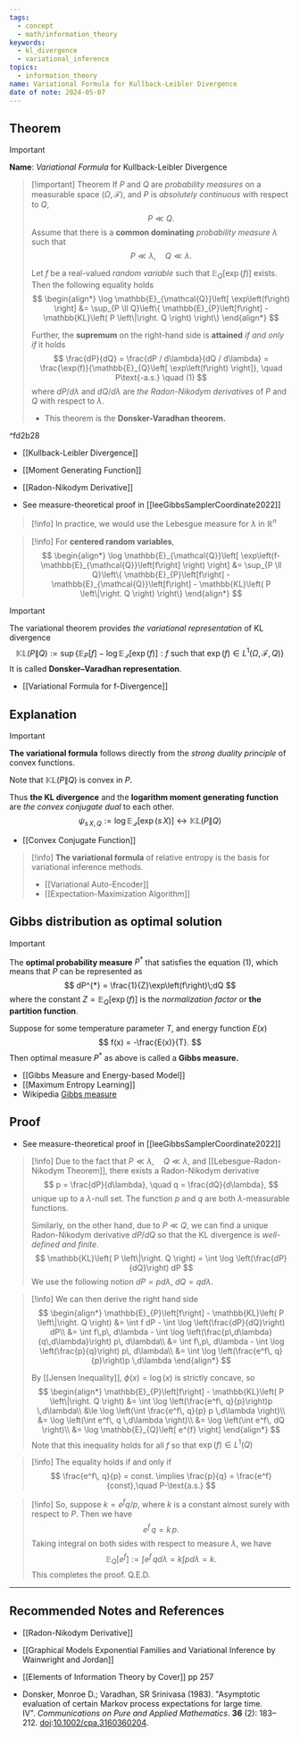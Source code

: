 ```yaml
---
tags:
  - concept
  - math/information_theory
keywords:
  - kl_divergence
  - variational_inference
topics:
  - information_theory
name: Variational Formula for Kullback-Leibler Divergence
date of note: 2024-05-07
---
```


## Theorem

>[!important]
>**Name**: *Variational Formula* for Kullback-Leibler Divergence

>[!important] Theorem
>If $P$ and $Q$ are *probability measures* on a measurable space $(\Omega, \mathscr{F})$, and $P$ is *absolutely continuous* with respect to $Q$, 
>$$P \ll Q.$$
>Assume that there is a **common dominating** *probability measure* $\lambda$ such that
>$$
>P \ll \lambda, \quad Q \ll \lambda.
>$$ 
>
>Let $f$ be a real-valued *random variable* such that $\mathbb{E}_{Q}\left[ \exp(f) \right]$ exists. Then the following equality holds
>$$
>\begin{align*}
>\log \mathbb{E}_{\mathcal{Q}}\left[ \exp\left(f\right) \right] &= \sup_{P \ll Q}\left\{ \mathbb{E}_{P}\left[f\right] - \mathbb{KL}\left( P \left\|\right. Q \right)  \right\}
\end{align*}
>$$
>
>Further, the **supremum** on the right-hand side is **attained** *if and only if* it holds
>$$
\frac{dP}{dQ} = \frac{dP / d\lambda}{dQ / d\lambda} = \frac{\exp(f)}{\mathbb{E}_{Q}\left[ \exp\left(f\right) \right]}, \quad P\text{-a.s.}  \quad (1)
>$$
>where $dP / d\lambda$ and $dQ / d\lambda$  are *the Radon-Nikodym derivatives* of $P$ and $Q$ with respect to $\lambda$.
>- This theorem is the **Donsker-Varadhan theorem.**

^fd2b28

- [[Kullback-Leibler Divergence]]
- [[Moment Generating Function]]
- [[Radon-Nikodym Derivative]]

- See measure-theoretical proof in [[leeGibbsSamplerCoordinate2022]]

>[!info]
>In practice, we would use the Lebesgue measure for $\lambda$ in $\mathbb{R}^n$ 



>[!info]
>For **centered random variables**, 
>$$
>\begin{align*}
>\log \mathbb{E}_{\mathcal{Q}}\left[ \exp\left(f- \mathbb{E}_{\mathcal{Q}}\left[f\right] \right) \right] &= \sup_{P \ll Q}\left\{ \mathbb{E}_{P}\left[f\right] - \mathbb{E}_{\mathcal{Q}}\left[f\right]  - \mathbb{KL}\left( P \left\|\right. Q \right)  \right\}
\end{align*}
>$$


>[!important]
>The variational theorem provides *the variational representation* of KL divergence
>$$
>\mathbb{KL}\left( P \left\|\right. Q \right) := \sup\left\{\mathbb{E}_{P}\left[f\right] - \log \mathbb{E}_{\mathcal{Q}}\left[ \exp\left(f\right) \right]: f\text{ such that }\exp(f) \in  L^1(\Omega, \mathscr{F}, Q)  \right\}
>$$
>It is called **Donsker–Varadhan representation**.

- [[Variational Formula for f-Divergence]]
## Explanation

>[!important]
>**The variational formula** follows directly from the *strong duality principle* of convex functions. 
>
>Note that $\mathbb{KL}\left( P \left\|\right. Q \right)$ is convex in $P$. 
>
>Thus **the KL divergence** and the **logarithm moment generating function** are *the convex conjugate dual* to each other.
>$$
>\psi_{s\,X, Q} := \log \mathbb{E}_{\mathcal{Q}}\left[ \exp\left(s\,X\right) \right] \longleftrightarrow \mathbb{KL}\left( P \left\|\right. Q \right)
>$$

- [[Convex Conjugate Function]]


>[!info]
>**The variational formula** of relative entropy is the basis for variational inference methods. 
>- [[Variational Auto-Encoder]]
>- [[Expectation-Maximization Algorithm]]

## Gibbs distribution as optimal solution

>[!important] 
>The **optimal probability measure** $P^{*}$ that satisfies the equation (1), which means that $P$ can be represented as 
>$$
dP^{*} = \frac{1}{Z}\exp\left(f\right)\;dQ
>$$
>where the constant $Z = \mathbb{E}_{Q}\left[ \exp\left(f\right) \right]$ is the *normalization factor* or **the partition function**. 
>
>Suppose for some temperature parameter $T$, and energy function $E(x)$
>$$
>f(x) = -\frac{E(x)}{T}.
>$$
>Then optimal measure $P^{*}$ as above is called a **Gibbs measure.** 

- [[Gibbs Measure and Energy-based Model]]
- [[Maximum Entropy Learning]]
- Wikipedia [Gibbs measure](https://en.wikipedia.org/wiki/Gibbs_measure)


## Proof

- See measure-theoretical proof in [[leeGibbsSamplerCoordinate2022]]

>[!info]
>Due to the fact that $P \ll \lambda, \quad Q \ll \lambda$, and   [[Lebesgue-Radon-Nikodym Theorem]], there exists a Radon-Nikodym derivative 
>$$
>p = \frac{dP}{d\lambda}, \quad q = \frac{dQ}{d\lambda},
>$$ 
>unique up to a $\lambda$-null set. The function $p$ and $q$ are both $\lambda$-measurable functions.
>
>Similarly, on the other hand, due to $P \ll Q$, we can find a unique Radon-Nikodym derivative $dP / dQ$ so that the KL divergence is *well-defined and finite*.
>$$
>\mathbb{KL}\left( P \left\|\right. Q \right) = \int \log \left(\frac{dP}{dQ}\right) dP
>$$
>We use the following notion $dP = pd\lambda$, $dQ = q d\lambda$.

>[!info]
>We can then derive the right hand side
>$$
>\begin{align*}
>\mathbb{E}_{P}\left[f\right] - \mathbb{KL}\left( P \left\|\right. Q \right) &= \int f dP - \int \log \left(\frac{dP}{dQ}\right) dP\\
>&= \int f\,p\, d\lambda - \int \log \left(\frac{p\,d\lambda}{q\,d\lambda}\right) p\, d\lambda\\
>&= \int f\,p\, d\lambda - \int \log \left(\frac{p}{q}\right) p\, d\lambda\\
>&= \int \log \left(\frac{e^f\, q}{p}\right)p \,d\lambda
\end{align*}
>$$
>
> By [[Jensen Inequality]], $\phi(x) = \log(x)$ is strictly concave, so 
>$$
>\begin{align*}
>\mathbb{E}_{P}\left[f\right] - \mathbb{KL}\left( P \left\|\right. Q \right) &= \int \log \left(\frac{e^f\, q}{p}\right)p \,d\lambda\\
>&\le \log \left(\int \frac{e^f\, q}{p} p \,d\lambda \right)\\
>&= \log \left(\int e^f\, q \,d\lambda \right)\\
>&= \log \left(\int e^f\, dQ \right)\\
>&= \log \mathbb{E}_{Q}\left[ e^{f} \right]
\end{align*}
>$$
>Note that this inequality holds for all $f$ so that $\exp(f) \in L^1(Q)$ 

>[!info]
>The equality holds if and only if 
>$$
>\frac{e^f\, q}{p} = const.  \implies \frac{p}{q} = \frac{e^f}{const},\quad P-\text{a.s.}
>$$

>[!info]
>So, suppose $k = e^f q / p$, where $k$ is a constant almost surely with respect to $P$. Then we have
>$$
>e^f\,q = k\,p.
>$$
>Taking integral on both sides with respect to measure $\lambda$, we have
>$$
>\mathbb{E}_{Q}\left[ e^f \right] := \int e^f\,q d\lambda = k \int p d\lambda = k.
>$$
>This completes the proof. Q.E.D.



-----------
##  Recommended Notes and References

- [[Radon-Nikodym Derivative]]

- [[Graphical Models Exponential Families and Variational Inference by Wainwright and Jordan]]
- [[Elements of Information Theory by Cover]] pp 257
- Donsker, Monroe D.; Varadhan, SR Srinivasa (1983). "Asymptotic evaluation of certain Markov process expectations for large time. IV". _Communications on Pure and Applied Mathematics_. **36** (2): 183–212. [doi](https://en.wikipedia.org/wiki/Doi_(identifier) "Doi (identifier)"):[10.1002/cpa.3160360204](https://doi.org/10.1002%2Fcpa.3160360204).

